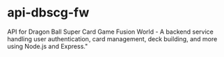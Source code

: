 # api-dbscg-fw
API for Dragon Ball Super Card Game Fusion World - A backend service handling user authentication, card management, deck building, and more using Node.js and Express."
